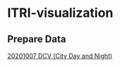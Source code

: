 # ITRI-visualization

## Prepare Data
[ 20201007 DCV (City Day and Night)](https://trello.com/c/oPI4CjUc/71-20201007-dcv-urban-day-and-night)

